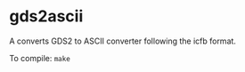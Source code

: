 
gds2ascii
====================

A converts GDS2 to ASCII converter following the icfb format.

To compile:
```make```
